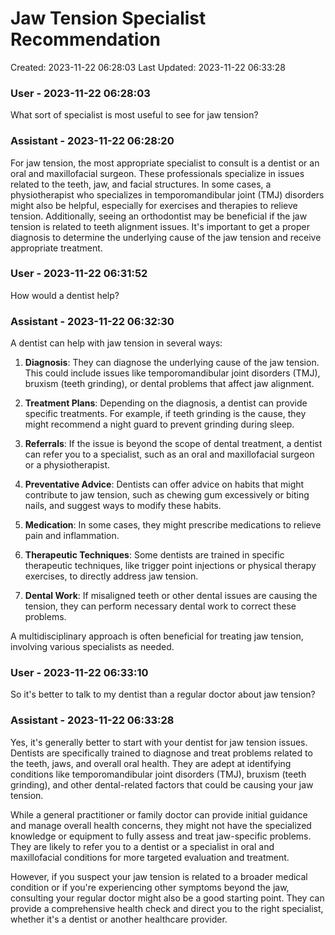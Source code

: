 # Jaw Tension Specialist Recommendation

Created: 2023-11-22 06:28:03
Last Updated: 2023-11-22 06:33:28

### User - 2023-11-22 06:28:03

What sort of specialist is most useful to see for jaw tension?

### Assistant - 2023-11-22 06:28:20

For jaw tension, the most appropriate specialist to consult is a dentist or an oral and maxillofacial surgeon. These professionals specialize in issues related to the teeth, jaw, and facial structures. In some cases, a physiotherapist who specializes in temporomandibular joint (TMJ) disorders might also be helpful, especially for exercises and therapies to relieve tension. Additionally, seeing an orthodontist may be beneficial if the jaw tension is related to teeth alignment issues. It's important to get a proper diagnosis to determine the underlying cause of the jaw tension and receive appropriate treatment.

### User - 2023-11-22 06:31:52

How would a dentist help?

### Assistant - 2023-11-22 06:32:30

A dentist can help with jaw tension in several ways:

1. **Diagnosis**: They can diagnose the underlying cause of the jaw tension. This could include issues like temporomandibular joint disorders (TMJ), bruxism (teeth grinding), or dental problems that affect jaw alignment.

2. **Treatment Plans**: Depending on the diagnosis, a dentist can provide specific treatments. For example, if teeth grinding is the cause, they might recommend a night guard to prevent grinding during sleep.

3. **Referrals**: If the issue is beyond the scope of dental treatment, a dentist can refer you to a specialist, such as an oral and maxillofacial surgeon or a physiotherapist.

4. **Preventative Advice**: Dentists can offer advice on habits that might contribute to jaw tension, such as chewing gum excessively or biting nails, and suggest ways to modify these habits.

5. **Medication**: In some cases, they might prescribe medications to relieve pain and inflammation.

6. **Therapeutic Techniques**: Some dentists are trained in specific therapeutic techniques, like trigger point injections or physical therapy exercises, to directly address jaw tension.

7. **Dental Work**: If misaligned teeth or other dental issues are causing the tension, they can perform necessary dental work to correct these problems.

A multidisciplinary approach is often beneficial for treating jaw tension, involving various specialists as needed.

### User - 2023-11-22 06:33:10

So it's better to talk to my dentist than a regular doctor about jaw tension?

### Assistant - 2023-11-22 06:33:28

Yes, it's generally better to start with your dentist for jaw tension issues. Dentists are specifically trained to diagnose and treat problems related to the teeth, jaws, and overall oral health. They are adept at identifying conditions like temporomandibular joint disorders (TMJ), bruxism (teeth grinding), and other dental-related factors that could be causing your jaw tension.

While a general practitioner or family doctor can provide initial guidance and manage overall health concerns, they might not have the specialized knowledge or equipment to fully assess and treat jaw-specific problems. They are likely to refer you to a dentist or a specialist in oral and maxillofacial conditions for more targeted evaluation and treatment.

However, if you suspect your jaw tension is related to a broader medical condition or if you're experiencing other symptoms beyond the jaw, consulting your regular doctor might also be a good starting point. They can provide a comprehensive health check and direct you to the right specialist, whether it's a dentist or another healthcare provider.


